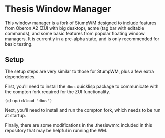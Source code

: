 # Thesis Window Manager

This window manager is a fork of StumpWM  designed to include features from
Oberon A2 (ZUI with big desktop), acme (tag bar with editable commands), and
some basic features from popular floating window managers. It is currently
in a pre-alpha state, and is only recommended for basic testing.

## Setup
The setup steps are very similar to those for StumpWM, plus a few extra
dependencies.

First, you'll need to install the `dbus` quicklisp package to communicate with
the compton fork required for the ZUI functionality.

```
(ql:quickload "dbus")
```

Next, you'll need to install and run the compton fork, which needs to be run
at startup.

Finally, there are some modifications in the .thesiswmrc included in this
repository that may be helpful in running the WM.
